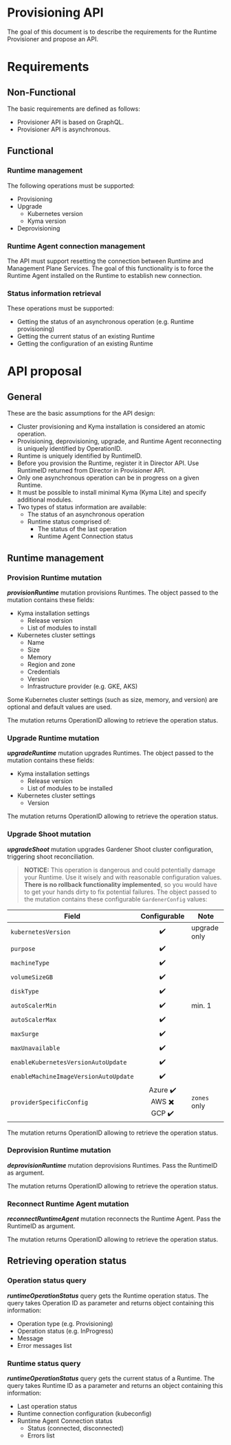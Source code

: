 # Provisioning API

The goal of this document is to describe the requirements for the Runtime Provisioner and propose an API. 

# Requirements

## Non-Functional

The basic requirements are defined as follows:

- Provisioner API is based on GraphQL. 
- Provisioner API is asynchronous.

## Functional

### Runtime management

The following operations must be supported:

- Provisioning
- Upgrade
  - Kubernetes version
  - Kyma version
- Deprovisioning

### Runtime Agent connection management

The API must support resetting the connection between Runtime and Management Plane Services. The goal of this functionality is to force the Runtime Agent installed on the Runtime to establish new connection.

### Status information retrieval

These operations must be supported:

- Getting the status of an asynchronous operation (e.g. Runtime provisioning)
- Getting the current status of an existing Runtime
- Getting the configuration of an existing Runtime

# API proposal

## General 

These are the basic assumptions for the API design:

- Cluster provisioning and Kyma installation is considered an atomic operation.
- Provisioning, deprovisioning, upgrade, and Runtime Agent reconnecting is uniquely identified by OperationID.
- Runtime is uniquely identified by RuntimeID.
- Before you provision the Runtime, register it in Director API. Use RuntimeID returned from Director in Provisioner API.
- Only one asynchronous operation can be in progress on a given Runtime.  
- It must be possible to install minimal Kyma  (Kyma Lite) and specify additional modules.
- Two types of status information are available:
  - The status of an asynchronous operation
  - Runtime status comprised of:
    - The status of the last operation
    - Runtime Agent Connection status

## Runtime management

### Provision Runtime mutation

***provisionRuntime*** mutation provisions Runtimes. The object passed to the mutation contains these fields:

- Kyma installation settings
  - Release version
  - List of modules to install
- Kubernetes cluster settings
  - Name
  - Size
  - Memory
  - Region and zone
  - Credentials
  - Version
  - Infrastructure provider (e.g. GKE, AKS)

Some Kubernetes cluster settings (such as size, memory, and version) are optional and default values are used.

The mutation returns OperationID allowing to retrieve the operation status.

### Upgrade Runtime mutation

***upgradeRuntime*** mutation upgrades Runtimes. The object passed to the mutation contains these fields:

- Kyma installation settings
  - Release version
  - List of modules to be installed
- Kubernetes cluster settings
  - Version

The mutation returns OperationID allowing to retrieve the operation status.

### Upgrade Shoot mutation

***upgradeShoot*** mutation upgrades Gardener Shoot cluster configuration, triggering shoot reconciliation.

>**NOTICE:** This operation is dangerous and could potentially damage your Runtime. Use it wisely and with reasonable configuration values. **There is no rollback functionality implemented**, so you would have to get your hands dirty to fix potential failures.
The object passed to the mutation contains these configurable `GardenerConfig` values:

| Field                                 |                                       Configurable                                       | Note         |
| ------------------------------------- | :--------------------------------------------------------------------------------------: | ------------ |
| `kubernetesVersion`                   |                                    :heavy_check_mark:                                    | upgrade only |
| `purpose`                             |                                    :heavy_check_mark:                                    |              |
| `machineType`                         |                                    :heavy_check_mark:                                    |              |
| `volumeSizeGB`                        |                                    :heavy_check_mark:                                    |              |
| `diskType`                            |                                    :heavy_check_mark:                                    |              |
| `autoScalerMin`                       |                                    :heavy_check_mark:                                    | min. 1       |
| `autoScalerMax`                       |                                    :heavy_check_mark:                                    |              |
| `maxSurge`                            |                                    :heavy_check_mark:                                    |              |
| `maxUnavailable`                      |                                    :heavy_check_mark:                                    |              |
| `enableKubernetesVersionAutoUpdate`   |                                    :heavy_check_mark:                                    |              |
| `enableMachineImageVersionAutoUpdate` |                                    :heavy_check_mark:                                    |              |
| `providerSpecificConfig`              | Azure :heavy_check_mark: <br/> AWS :heavy_multiplication_x: <br/> GCP :heavy_check_mark: | `zones` only |

The mutation returns OperationID allowing to retrieve the operation status.

### Deprovision Runtime mutation

***deprovisionRuntime*** mutation deprovisions Runtimes. Pass the RuntimeID as argument. 

The mutation returns OperationID allowing to retrieve the operation status.

### Reconnect Runtime Agent mutation

***reconnectRuntimeAgent*** mutation reconnects the Runtime Agent. Pass the RuntimeID as argument. 

The mutation returns OperationID allowing to retrieve the operation status.

## Retrieving operation status

### Operation status query

***runtimeOperationStatus*** query gets the Runtime operation status. The query takes Operation ID as parameter and returns object containing this information:

- Operation type (e.g. Provisioning)
- Operation status (e.g. InProgress)
- Message
- Error messages list

### Runtime status query

***runtimeOperationStatus*** query gets the current status of a Runtime. The query takes Runtime ID as a parameter and returns an object containing this information:

- Last operation status
- Runtime connection configuration (kubeconfig)
- Runtime Agent Connection status
  - Status (connected, disconnected)
  - Errors list